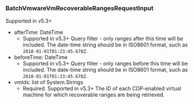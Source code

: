 ### BatchVmwareVmRecoverableRangesRequestInput
Supported in v5.3+

- afterTime: DateTime
  - Supported in v5.3+
      Query filter - only ranges after this time will be included. The date-time string should be in ISO8601 format, such as `2018-01-01T01:23:45.678Z`.
- beforeTime: DateTime
  - Supported in v5.3+
      Query filter - only ranges before this time will be included. The date-time string should be in ISO8601 format, such as `2018-01-01T01:23:45.678Z`.
- vmIds: list of System.Strings
  - Required. Supported in v5.3+
      The ID of each CDP-enabled virtual machine for which recoverable ranges are being retrieved.
